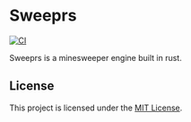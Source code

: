 # Sweeprs

[![CI](https://github.com/ilmannafian04/sweeprs/actions/workflows/ci.yml/badge.svg)](https://github.com/ilmannafian04/sweeprs/actions/workflows/ci.yml)

Sweeprs is a minesweeper engine built in rust.

## License

This project is licensed under the [MIT License](./LICENSE).
